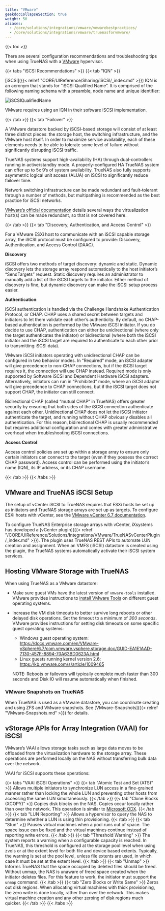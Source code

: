 ```yaml
---
title: "VMware"
geekdocCollapseSection: true
weight: 50
aliases:
  - /core/solutions/integrations/vmware/vmwarebestpractices/
  - /core/solutions/integrations/vmware/truenasforvmware/
---
```


{{< toc >}}

There are several configuration recommendations and troubleshooting tips when using TrueNAS with a [VMware](https://www.vmware.com/) hypervisor.

{{< tabs "iSCSI Recommendations" >}}
{{< tab "IQN" >}}

[iSCSI]({{< relref "CORE/UIReference/Sharing/iSCSI/_index.md" >}}) IQN is an acronym that stands for “iSCSI Qualified Name”.  It is comprised of the following naming schema with a preamble, node name and unique identifier:

![iSCSIQualifiedName](/images/TrueNASCommon/iSCSIQualifiedName.png "iSCSI Qualified Name Components")

VMware requires using an IQN in their software iSCSI implementation.

{{< /tab >}}
{{< tab "Failover" >}}

A VMware datastore backed by iSCSI-based storage will consist of at least three distinct pieces: the storage host, the switching infrastructure, and the VMware host itself. In order to maximize service availability, each of these elements needs to be able to tolerate some level of failure without significantly disrupting iSCSI traffic.

TrueNAS systems support high-availability (HA) through dual-controllers running in active/standby mode. A properly-configured HA TrueNAS system can offer up to 5x 9’s of system availability. TrueNAS also fully supports asymmetric logical unit access (ALUA) on iSCSI to significantly reduce failover time.

Network switching infrastructure can be made redundant and fault-tolerant through a number of methods, but multipathing is recommended as the best practice for iSCSI networks.

[VMware’s official documentation](https://www.vmware.com/support/pubs/) details several ways the virtualization host(s) can be made redundant, so that is not covered here.

{{< /tab >}}
{{< tab "Discovery, Authentication, and Access Control" >}}

For a VMware ESXi host to communicate with an iSCSI capable storage array, the iSCSI protocol must be configured to provide: Discovery, Authentication, and Access Control (DAAC).

**Discovery**

iSCSI offers two methods of target discovery: dynamic and static. Dynamic discovery lets the storage array respond automatically to the host initiator’s “SendTargets” request. Static discovery requires an administrator to manually add a list of the iSCSI targets to the initiator. Either method of discovery is fine, but dynamic discovery can make the iSCSI setup process easier.

**Authentication**

iSCSI authentication is handled via the Challenge Handshake Authentication Protocol, or CHAP. CHAP uses a shared secret between targets and initiators to let them validate each other’s authenticity. By default, no CHAP-based authentication is performed by the VMware iSCSI initiator. If you do decide to use CHAP, authentication can either be unidirectional (where only the target authenticates the initiator) or bidirectional (where both the iSCSI initiator and the iSCSI target are required to authenticate to each other prior to transmitting iSCSI data).

VMware iSCSI initiators operating with unidirectional CHAP can be configured in two behavior modes. In “Required” mode, an iSCSI adapter will give precedence to non-CHAP connections, but if the iSCSI target requires it, the connection will use CHAP instead. Required mode is only supported by Software iSCSI and Dependent Hardware iSCSI adapters. Alternatively, initiators can run in “Prohibited” mode, where an iSCSI adapter will give precedence to CHAP connections, but if the iSCSI target does not support CHAP, the initiator can still connect.

Bidirectional CHAP (called “mutual CHAP” in TrueNAS) offers greater security by ensuring that both sides of the iSCSI connection authenticate against each other. Unidirectional CHAP does not let the iSCSI initiator authenticate the target, and running without CHAP obviously disables all authentication. For this reason, bidirectional CHAP is usually recommended but requires additional configuration and comes with greater administrative overhead when troubleshooting iSCSI connections.

**Access Control**

Access control policies are set up within a storage array to ensure only certain initiators can connect to the target (even if they possess the correct CHAP password). Access control can be performed using the initiator’s name (IQN), its IP address, or its CHAP username.

{{< /tab >}}
{{< /tabs >}}

## VMware and TrueNAS iSCSI Setup

The setup of vCenter iSCSI to TrueNAS requires that ESXi hosts be set up as initiators and TrueNAS storage arrays are set up as targets.
To configure ESXi hosts with vCenter, see the [VMware vCenter 6.7 documentation](https://docs.vmware.com/en/VMware-vSphere/6.7/vsphere-vcenter-server-67-installation-guide.pdf).

To configure TrueNAS Enterprise storage arrays with vCenter, iXsystems has developed a [vCenter plugin]({{< relref "/CORE/UIReference/Solutions/Integrations/VMware/TrueNASvCenterPlugin/_index.md" >}}).
The plugin uses TrueNAS REST APIs to automate LUN creation and assignment.
When an VMFS (iSCSI) datastore is created using the plugin, the TrueNAS systems automatically activate their iSCSI system services.

## Hosting VMware Storage with TrueNAS

When using TrueNAS as a VMware datastore:

* Make sure guest VMs have the latest version of `vmware-tools` installed.
  VMware provides instructions to [install VMware Tools](https://www.vmware.com/support/ws5/doc/new_guest_tools_ws.html) on different guest operating systems.

* Increase the VM disk timeouts to better survive long reboots or other delayed disk operations. 
  Set the timeout to a minimum of *300 seconds*.
  VMware provides instructions for setting disk timeouts on some specific guest operating systems:

  * Windows guest operating system: https://docs.vmware.com/en/VMware-vSphere/6.7/com.vmware.vsphere.storage.doc/GUID-EA1E1AAD-7130-457F-8894-70A63BD0623A.html
  * Linux guests running kernel version 2.6: https://kb.vmware.com/s/article/1009465

  NOTE: Reboots or failovers will typically complete much faster than 300 seconds and Disk IO will resume automatically when finished.


### VMware Snapshots on TrueNAS

When TrueNAS is used as a VMware datastore, you can coordinate creating and using ZFS and VMware snapshots.
See [VMware-Snapshots]({{< relref "VMware-Snapshots.md" >}}) for details.

## vStorage APIs for Array Integration (VAAI) for iSCSI

VMware’s VAAI allows storage tasks such as large data moves to be offloaded from the virtualization hardware to the storage array.
These operations are performed locally on the NAS without transferring bulk data over the network.

VAAI for iSCSI supports these operations:

{{< tabs "VAAI iSCSI Operations" >}}
{{< tab "Atomic Test and Set (ATS)" >}}
Allows multiple initiators to synchronize LUN access in a fine-grained manner rather than locking the whole LUN and preventing other hosts from accessing the same LUN simultaneously.
{{< /tab >}}
{{< tab "Clone Blocks (XCOPY)" >}}
Copies disk blocks on the NAS.
Copies occur locally rather than over the network.
This operation is similar to [Microsoft ODX](https://docs.microsoft.com/en-us/windows-hardware/drivers/storage/offloaded-data-transfer).
{{< /tab >}}
{{< tab "LUN Reporting" >}}
Allows a hypervisor to query the NAS to determine whether a LUN is using thin provisioning.
{{< /tab >}}
{{< tab "Stun" >}}
Pauses virtual machines when a pool runs out of space.
The space issue can be fixed and the virtual machines continue instead of reporting write errors.
{{< /tab >}}
{{< tab "Threshold Warning" >}}
The system reports a warning when a configurable capacity is reached.
In TrueNAS, this threshold is configured at the storage pool level when using zvols or at the extent level for both file and device based extents.
Typically, the warning is set at the pool level, unless file extents are used, in which case it must be set at the extent level.
{{< /tab >}}
{{< tab "Unmap" >}}
Informs TrueNAS that the space occupied by deleted files should be freed.
Without unmap, the NAS is unaware of freed space created when the initiator deletes files.
For this feature to work, the initiator must support the `unmap` command.
{{< /tab >}}
{{< tab "Zero Blocks or Write Same" >}}
Zeros out disk regions.
When allocating virtual machines with thick provisioning, the zero write is done locally, rather than over the network.
This makes virtual machine creation and any other zeroing of disk regions much quicker.
{{< /tab >}}
{{< /tabs >}}

